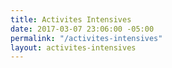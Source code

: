 ```yaml
---
title: Activites Intensives
date: 2017-03-07 23:06:00 -05:00
permalink: "/activites-intensives"
layout: activites-intensives
---
```


